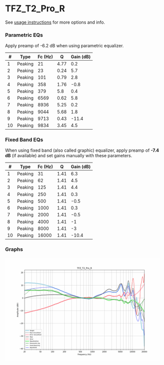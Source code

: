 # TFZ_T2_Pro_R
See [usage instructions](https://github.com/jaakkopasanen/AutoEq#usage) for more options and info.

### Parametric EQs
Apply preamp of -6.2 dB when using parametric equalizer.

|   # | Type    |   Fc (Hz) |    Q |   Gain (dB) |
|-----|---------|-----------|------|-------------|
|   1 | Peaking |        21 | 4.77 |         0.2 |
|   2 | Peaking |        23 | 0.24 |         5.7 |
|   3 | Peaking |       101 | 0.79 |         2.8 |
|   4 | Peaking |       358 | 1.76 |        -0.8 |
|   5 | Peaking |       379 | 5.8  |         0.4 |
|   6 | Peaking |      6569 | 0.62 |         5.8 |
|   7 | Peaking |      8936 | 5.25 |         0.2 |
|   8 | Peaking |      9044 | 5.68 |         1.8 |
|   9 | Peaking |      9713 | 0.43 |       -11.4 |
|  10 | Peaking |      9834 | 3.45 |         4.5 |

### Fixed Band EQs
When using fixed band (also called graphic) equalizer, apply preamp of **-7.4 dB** (if available) and set gains manually with these parameters.

|   # | Type    |   Fc (Hz) |    Q |   Gain (dB) |
|-----|---------|-----------|------|-------------|
|   1 | Peaking |        31 | 1.41 |         6.3 |
|   2 | Peaking |        62 | 1.41 |         4.5 |
|   3 | Peaking |       125 | 1.41 |         4.4 |
|   4 | Peaking |       250 | 1.41 |         0.3 |
|   5 | Peaking |       500 | 1.41 |        -0.5 |
|   6 | Peaking |      1000 | 1.41 |         0.3 |
|   7 | Peaking |      2000 | 1.41 |        -0.5 |
|   8 | Peaking |      4000 | 1.41 |        -1   |
|   9 | Peaking |      8000 | 1.41 |        -3   |
|  10 | Peaking |     16000 | 1.41 |       -10.4 |

### Graphs
![](./TFZ_T2_Pro_R.png)
